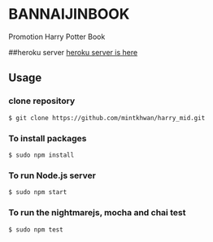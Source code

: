# BANNAIJINBOOK
Promotion Harry Potter Book

##heroku server
[heroku server is here](https://infinite-eyrie-68550.herokuapp.com "BANNAIJINBOOK")

## Usage
### clone repository
```
$ git clone https://github.com/mintkhwan/harry_mid.git
```
### To install packages
```
$ sudo npm install
```
### To run Node.js server
```
$ sudo npm start
```
### To run the nightmarejs, mocha and chai test
```
$ sudo npm test
```
